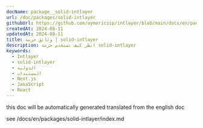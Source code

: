 ```yaml
---
docName: package__solid-intlayer
url: /doc/packages/solid-intlayer
githubUrl: https://github.com/aymericzip/intlayer/blob/main/docs/en/packages/solid-intlayer/index.md
createdAt: 2024-08-11
updatedAt: 2024-08-11
title: وثائق حزمة | solid-intlayer
description: انظر كيف تستخدم حزمة solid-intlayer
keywords:
  - Intlayer
  - solid-intlayer
  - الدولية
  - المستندات
  - Next.js
  - JavaScript
  - React
---
```


this doc will be automatically generated translated from the english doc

see /docs/en/packages/solid-intlayer/index.md
